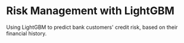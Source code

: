 # Risk Management with LightGBM
Using LightGBM to predict bank customers' credit risk, based on their financial history.
